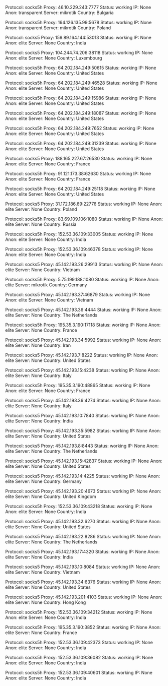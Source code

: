 Protocol: socks5h
Proxy: 46.10.229.243:7777
Status: working
IP: None
Anon: transparent
Server: mikrotik
Country: Bulgaria

Protocol: socks5h
Proxy: 164.126.135.99:5678
Status: working
IP: None
Anon: transparent
Server: mikrotik
Country: Poland

Protocol: socks5
Proxy: 159.89.164.144:53013
Status: working
IP: None
Anon: elite
Server: None
Country: India

Protocol: socks5
Proxy: 104.244.74.206:38118
Status: working
IP: None
Anon: elite
Server: None
Country: Luxembourg

Protocol: socks5h
Proxy: 64.202.184.249:50615
Status: working
IP: None
Anon: elite
Server: None
Country: United States

Protocol: socks5h
Proxy: 64.202.184.249:46528
Status: working
IP: None
Anon: elite
Server: None
Country: United States

Protocol: socks5h
Proxy: 64.202.184.249:15986
Status: working
IP: None
Anon: elite
Server: None
Country: United States

Protocol: socks5h
Proxy: 64.202.184.249:18087
Status: working
IP: None
Anon: elite
Server: None
Country: United States

Protocol: socks5h
Proxy: 64.202.184.249:7652
Status: working
IP: None
Anon: elite
Server: None
Country: United States

Protocol: socks5h
Proxy: 64.202.184.249:31239
Status: working
IP: None
Anon: elite
Server: None
Country: United States

Protocol: socks5
Proxy: 188.165.227.67:26530
Status: working
IP: None
Anon: elite
Server: None
Country: France

Protocol: socks5h
Proxy: 91.121.173.38:62630
Status: working
IP: None
Anon: elite
Server: None
Country: France

Protocol: socks5h
Proxy: 64.202.184.249:25118
Status: working
IP: None
Anon: elite
Server: None
Country: United States

Protocol: socks5
Proxy: 31.172.186.69:22776
Status: working
IP: None
Anon: elite
Server: None
Country: Poland

Protocol: socks5h
Proxy: 83.69.109.106:1080
Status: working
IP: None
Anon: elite
Server: None
Country: Russia

Protocol: socks5h
Proxy: 152.53.36.109:33005
Status: working
IP: None
Anon: elite
Server: None
Country: India

Protocol: socks5h
Proxy: 152.53.36.109:46378
Status: working
IP: None
Anon: elite
Server: None
Country: India

Protocol: socks5
Proxy: 45.142.193.26:29913
Status: working
IP: None
Anon: elite
Server: None
Country: Vietnam

Protocol: socks5h
Proxy: 5.75.199.188:1080
Status: working
IP: None
Anon: elite
Server: mikrotik
Country: Germany

Protocol: socks5
Proxy: 45.142.193.37:46879
Status: working
IP: None
Anon: elite
Server: None
Country: Vietnam

Protocol: socks5
Proxy: 45.142.193.36:4444
Status: working
IP: None
Anon: elite
Server: None
Country: The Netherlands

Protocol: socks5h
Proxy: 195.35.3.190:17118
Status: working
IP: None
Anon: elite
Server: None
Country: France

Protocol: socks5
Proxy: 45.142.193.34:5992
Status: working
IP: None
Anon: elite
Server: None
Country: Iran

Protocol: socks5
Proxy: 45.142.193.7:8222
Status: working
IP: None
Anon: elite
Server: None
Country: United States

Protocol: socks5
Proxy: 45.142.193.15:4238
Status: working
IP: None
Anon: elite
Server: None
Country: Italy

Protocol: socks5h
Proxy: 195.35.3.190:48865
Status: working
IP: None
Anon: elite
Server: None
Country: France

Protocol: socks5
Proxy: 45.142.193.36:4274
Status: working
IP: None
Anon: elite
Server: None
Country: Italy

Protocol: socks5
Proxy: 45.142.193.10:7840
Status: working
IP: None
Anon: elite
Server: None
Country: India

Protocol: socks5
Proxy: 45.142.193.35:5982
Status: working
IP: None
Anon: elite
Server: None
Country: United States

Protocol: socks5
Proxy: 45.142.193.8:8443
Status: working
IP: None
Anon: elite
Server: None
Country: The Netherlands

Protocol: socks5
Proxy: 45.142.193.15:42837
Status: working
IP: None
Anon: elite
Server: None
Country: United States

Protocol: socks5
Proxy: 45.142.193.14:4225
Status: working
IP: None
Anon: elite
Server: None
Country: Germany

Protocol: socks5
Proxy: 45.142.193.20:4673
Status: working
IP: None
Anon: elite
Server: None
Country: United Kingdom

Protocol: socks5h
Proxy: 152.53.36.109:43218
Status: working
IP: None
Anon: elite
Server: None
Country: India

Protocol: socks5
Proxy: 45.142.193.32:6270
Status: working
IP: None
Anon: elite
Server: None
Country: United States

Protocol: socks5
Proxy: 45.142.193.22:8286
Status: working
IP: None
Anon: elite
Server: None
Country: The Netherlands

Protocol: socks5
Proxy: 45.142.193.17:4320
Status: working
IP: None
Anon: elite
Server: None
Country: India

Protocol: socks5
Proxy: 45.142.193.10:8084
Status: working
IP: None
Anon: elite
Server: None
Country: Vietnam

Protocol: socks5
Proxy: 45.142.193.34:6376
Status: working
IP: None
Anon: elite
Server: None
Country: United States

Protocol: socks5
Proxy: 45.142.193.201:4103
Status: working
IP: None
Anon: elite
Server: None
Country: Hong Kong

Protocol: socks5h
Proxy: 152.53.36.109:34212
Status: working
IP: None
Anon: elite
Server: None
Country: India

Protocol: socks5h
Proxy: 195.35.3.190:3852
Status: working
IP: None
Anon: elite
Server: None
Country: France

Protocol: socks5h
Proxy: 152.53.36.109:42373
Status: working
IP: None
Anon: elite
Server: None
Country: India

Protocol: socks5h
Proxy: 152.53.36.109:36082
Status: working
IP: None
Anon: elite
Server: None
Country: India

Protocol: socks5h
Proxy: 152.53.36.109:40601
Status: working
IP: None
Anon: elite
Server: None
Country: India

